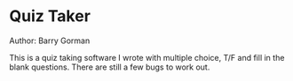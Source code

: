 # Quiz Taker
Author: Barry Gorman

This is a quiz taking software I wrote with multiple choice, T/F and fill in the blank questions. There are still a few bugs to work out.
